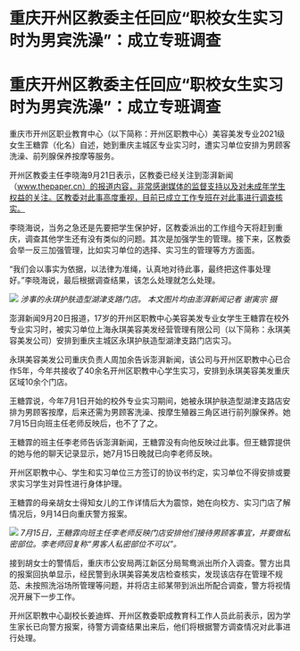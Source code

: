 # 重庆开州区教委主任回应“职校女生实习时为男宾洗澡”：成立专班调查

# 重庆开州区教委主任回应“职校女生实习时为男宾洗澡”：成立专班调查

重庆市开州区职业教育中心（以下简称：开州区职教中心）美容美发专业2021级女生王糖霏（化名）自述，她到重庆主城区专业实习时，遭实习单位安排为男顾客洗澡、前列腺保养按摩等服务。

开州区教委主任李晓海9月21日表示，区教委已经关注到澎湃新闻（www.thepaper.cn）的报道内容，非常感谢媒体的监督支持以及对未成年学生权益的关注。区教委对此事高度重视，目前已成立工作专班在对此事进行调查核实。

李晓海说，当务之急还是先要把学生保护好，区教委派出的工作组今天将赶到重庆，调查其他学生还有没有类似的问题。其次是加强学生的管理。接下来，区教委会举一反三加强管理，比如实习单位的选择、实习生的管理等方方面面。

“我们会以事实为依据，以法律为准绳，认真地对待此事，最终把这件事处理好。”李晓海说，最后根据调查结果，该怎么处理就怎么处理。

![](https://inews.gtimg.com/om_bt/OTxN2vagkdgdwrt7GwBK-q6SiWCL8nTMHLb7qVlq61MDYAA/1000)
_涉事的永琪护肤造型湖津支路门店。 本文图片均由澎湃新闻记者 谢寅宗 摄_

澎湃新闻9月20日报道，17岁的开州区职教中心美容美发专业女学生王糖霏在校外专业实习时，被实习单位上海永琪美容美发经营管理有限公司（以下简称：永琪美容美发公司）安排到重庆主城区永琪护肤造型湖津支路门店实习。

永琪美容美发公司重庆负责人周加余告诉澎湃新闻，该公司与开州区职教中心已合作5年，今年共接收了40余名开州区职教中心学生实习，安排到永琪美容美发重庆区域10余个门店。

王糖霏说，今年7月1日开始的校外专业实习期间，她被永琪护肤造型湖津支路店安排为男顾客按摩，后来还需为男顾客洗澡、按摩生殖器三角区进行前列腺保养。她7月15日向班主任老师反映后，也不了了之。

王糖霏的班主任李老师告诉澎湃新闻，王糖霏没有向他反映过此事。但王糖霏提供的她与他的聊天记录显示，她7月15日晚就已向李老师反映。

开州区职教中心、学生和实习单位三方签订的协议书约定，实习单位不得安排或要求实习学生对异性进行身体护理。

王糖霏的母亲胡女士得知女儿的工作详情后大为震惊，她在向校方、实习门店了解情况后，9月14日向重庆警方报案。

![](https://inews.gtimg.com/om_bt/OTnyDKWzqnQtAfEemnzwbKaq5nU3m4OEXSvY91XcXd8boAA/1000)
_7月15日，王糖霏向班主任李老师反映门店安排他们接待男顾客事宜，并要做私密部位。李老师回复称“男客人私密部位不可以”。_

接到胡女士的警情后，重庆市公安局两江新区分局鸳鸯派出所介入调查。警方出具的报案回执单显示，经民警到永琪美容美发店检查核实，发现该店存在管理不规范、未按照洗浴场所管理等问题，并将店主祁某带到派出所配合调查，警方将视情况开展下一步工作。

开州区职教中心副校长姜迪辉、开州区教委职成教育科工作人员此前表示，因为学生家长已向警方报案，待警方调查结果出来后，他们将根据警方调查情况对此事进行处理。

